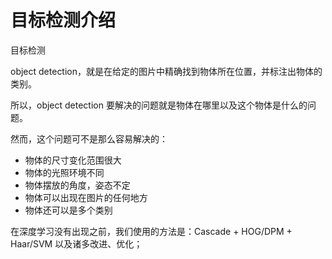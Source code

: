 
# 目标检测介绍

目标检测

object detection，就是在给定的图片中精确找到物体所在位置，并标注出物体的类别。

所以，object detection 要解决的问题就是物体在哪里以及这个物体是什么的问题。


然而，这个问题可不是那么容易解决的：

- 物体的尺寸变化范围很大
- 物体的光照环境不同
- 物体摆放的角度，姿态不定
- 物体可以出现在图片的任何地方
- 物体还可以是多个类别


在深度学习没有出现之前，我们使用的方法是：Cascade + HOG/DPM + Haar/SVM 以及诸多改进、优化；
